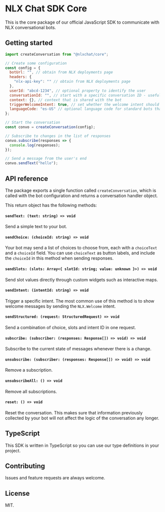 # NLX Chat SDK Core

This is the core package of our official JavaScript SDK to communicate with NLX conversational bots.

## Getting started

```js
import createConversation from "@nlxchat/core";

// Create some configuration
const config = {
  botUrl: "", // obtain from NLX deployments page
  headers: {
    "nlx-api-key": "" // obtain from NLX deployments page
  },
  userId: "abcd-1234", // optional property to identify the user
  conversationId: "", // start with a specific conversation ID - useful if you want to resume a previous conversation
  context: {}, // context that is shared with the bot
  triggerWelcomeIntent: true, // set whether the welcome intent should trigger when the conversation is initialized
  languageCode: "es-US" // optional language code for standard bots that do not run on US English
};

// Start the conversation
const convo = createConversation(config);

// Subscribe to changes in the list of responses
convo.subscribe(responses => {
  console.log(responses);
});

// Send a message from the user's end
convo.sendText("hello");
```

## API reference

The package exports a single function called `createConversation`, which is called with the bot configuration and returns a conversation handler object. 

This return object has the following methods:

#### `sendText: (text: string) => void`

Send a simple text to your bot.

#### `sendChoice: (choiceId: string) => void`

Your bot may send a list of choices to choose from, each with a `choiceText` and a `choiceId` field. You can use `choiceText` as button labels, and include the `choiceId` in this method when sending responses.

#### `sendSlots: (slots: Array<{ slotId: string; value: unknown }>) => void`

Send slot values directly through custom widgets such as interactive maps.

#### `sendIntent: (intentId: string) => void`

Trigger a specific intent. The most common use of this method is to show welcome messages by sending the `NLX.Welcome` intent.

#### `sendStructured: (request: StructuredRequest) => void`

Send a combination of choice, slots and intent ID in one request.

#### `subscribe: (subscriber: (responses: Response[]) => void) => void`

Subscribe to the current state of messages whenever there is a change.

#### `unsubscribe: (subscriber: (responses: Response[]) => void) => void`

Remove a subscription.

#### `unsubscribeAll: () => void`

Remove all subscriptions.

#### `reset: () => void`

Reset the conversation. This makes sure that information previously collected by your bot will not affect the logic of the conversation any longer.

## TypeScript

This SDK is written in TypeScript so you can use our type definitions in your project.

## Contributing

Issues and feature requests are always welcome.

## License

MIT.
